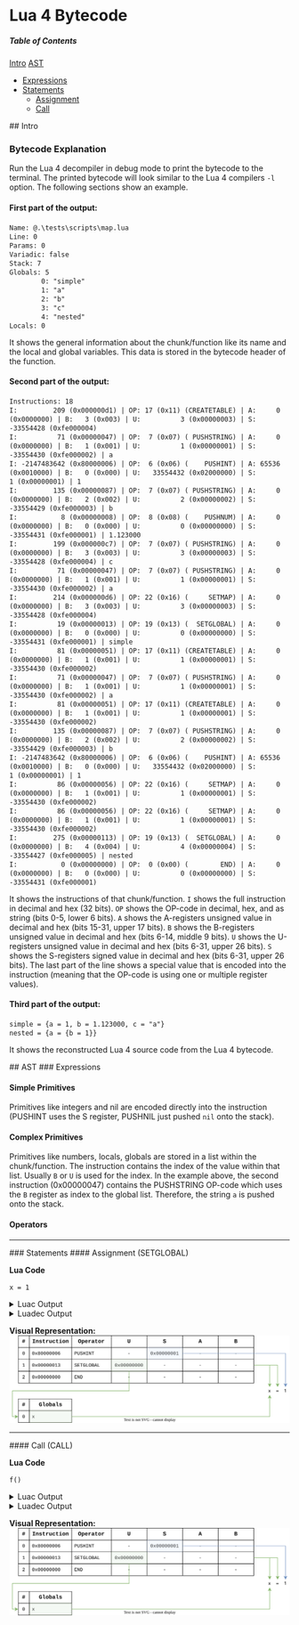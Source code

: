 # Lua 4 Bytecode

##### Table of Contents  
[Intro](#intro)
[AST](#ast)
- [Expressions](#expressions)
- [Statements](#statements)
    - [Assignment](#assignment)
    - [Call](#call)


<a name="intro"/>
## Intro

### Bytecode Explanation

Run the Lua 4 decompiler in debug mode to print the bytecode to the terminal.
The printed bytecode will look similar to the Lua 4 compilers `-l` option.
The following sections show an example.


#### First part of the output:

```
Name: @.\tests\scripts\map.lua
Line: 0
Params: 0
Variadic: false
Stack: 7
Globals: 5
        0: "simple"
        1: "a"
        2: "b"
        3: "c"
        4: "nested"
Locals: 0
```

It shows the general information about the chunk/function like its name and the local and global variables.
This data is stored in the bytecode header of the function.


#### Second part of the output:

```
Instructions: 18
I:         209 (0x000000d1) | OP: 17 (0x11) (CREATETABLE) | A:     0 (0x0000000) | B:   3 (0x003) | U:          3 (0x00000003) | S: -33554428 (0xfe000004)
I:          71 (0x00000047) | OP:  7 (0x07) ( PUSHSTRING) | A:     0 (0x0000000) | B:   1 (0x001) | U:          1 (0x00000001) | S: -33554430 (0xfe000002) | a
I: -2147483642 (0x80000006) | OP:  6 (0x06) (    PUSHINT) | A: 65536 (0x0010000) | B:   0 (0x000) | U:   33554432 (0x02000000) | S:         1 (0x00000001) | 1
I:         135 (0x00000087) | OP:  7 (0x07) ( PUSHSTRING) | A:     0 (0x0000000) | B:   2 (0x002) | U:          2 (0x00000002) | S: -33554429 (0xfe000003) | b
I:           8 (0x00000008) | OP:  8 (0x08) (    PUSHNUM) | A:     0 (0x0000000) | B:   0 (0x000) | U:          0 (0x00000000) | S: -33554431 (0xfe000001) | 1.123000
I:         199 (0x000000c7) | OP:  7 (0x07) ( PUSHSTRING) | A:     0 (0x0000000) | B:   3 (0x003) | U:          3 (0x00000003) | S: -33554428 (0xfe000004) | c
I:          71 (0x00000047) | OP:  7 (0x07) ( PUSHSTRING) | A:     0 (0x0000000) | B:   1 (0x001) | U:          1 (0x00000001) | S: -33554430 (0xfe000002) | a
I:         214 (0x000000d6) | OP: 22 (0x16) (     SETMAP) | A:     0 (0x0000000) | B:   3 (0x003) | U:          3 (0x00000003) | S: -33554428 (0xfe000004)
I:          19 (0x00000013) | OP: 19 (0x13) (  SETGLOBAL) | A:     0 (0x0000000) | B:   0 (0x000) | U:          0 (0x00000000) | S: -33554431 (0xfe000001) | simple
I:          81 (0x00000051) | OP: 17 (0x11) (CREATETABLE) | A:     0 (0x0000000) | B:   1 (0x001) | U:          1 (0x00000001) | S: -33554430 (0xfe000002)
I:          71 (0x00000047) | OP:  7 (0x07) ( PUSHSTRING) | A:     0 (0x0000000) | B:   1 (0x001) | U:          1 (0x00000001) | S: -33554430 (0xfe000002) | a
I:          81 (0x00000051) | OP: 17 (0x11) (CREATETABLE) | A:     0 (0x0000000) | B:   1 (0x001) | U:          1 (0x00000001) | S: -33554430 (0xfe000002)
I:         135 (0x00000087) | OP:  7 (0x07) ( PUSHSTRING) | A:     0 (0x0000000) | B:   2 (0x002) | U:          2 (0x00000002) | S: -33554429 (0xfe000003) | b
I: -2147483642 (0x80000006) | OP:  6 (0x06) (    PUSHINT) | A: 65536 (0x0010000) | B:   0 (0x000) | U:   33554432 (0x02000000) | S:         1 (0x00000001) | 1
I:          86 (0x00000056) | OP: 22 (0x16) (     SETMAP) | A:     0 (0x0000000) | B:   1 (0x001) | U:          1 (0x00000001) | S: -33554430 (0xfe000002)
I:          86 (0x00000056) | OP: 22 (0x16) (     SETMAP) | A:     0 (0x0000000) | B:   1 (0x001) | U:          1 (0x00000001) | S: -33554430 (0xfe000002)
I:         275 (0x00000113) | OP: 19 (0x13) (  SETGLOBAL) | A:     0 (0x0000000) | B:   4 (0x004) | U:          4 (0x00000004) | S: -33554427 (0xfe000005) | nested
I:           0 (0x00000000) | OP:  0 (0x00) (        END) | A:     0 (0x0000000) | B:   0 (0x000) | U:          0 (0x00000000) | S: -33554431 (0xfe000001)
```
It shows the instructions of that chunk/function.
`I` shows the full instruction in decimal and hex (32 bits).
`OP` shows the OP-code in decimal, hex, and as string (bits 0-5, lower 6 bits).
`A` shows the A-registers unsigned value in decimal and hex (bits 15-31, upper 17 bits).
`B` shows the B-registers unsigned value in decimal and hex (bits 6-14, middle 9 bits).
`U` shows the U-registers unsigned value in decimal and hex (bits 6-31, upper 26 bits).
`S` shows the S-registers signed value in decimal and hex (bits 6-31, upper 26 bits).
The last part of the line shows a special value that is encoded into the instruction (meaning that the OP-code is using one or multiple register values).


#### Third part of the output:

```
simple = {a = 1, b = 1.123000, c = "a"}
nested = {a = {b = 1}}
```
It shows the reconstructed Lua 4 source code from the Lua 4 bytecode.


<a name="ast"/>
## AST


<a name="expressions"/>
### Expressions

#### Simple Primitives

Primitives like integers and nil are encoded directly into the instruction (PUSHINT uses the S register, PUSHNIL just pushed `nil` onto the stack).


#### Complex Primitives

Primitives like numbers, locals, globals are stored in a list within the chunk/function.
The instruction contains the index of the value within that list.
Usually `B` or `U` is used for the index.
In the example above, the second instruction (0x00000047) contains the PUSHSTRING OP-code which uses the `B` register as index to the global list.
Therefore, the string `a` is pushed onto the stack.


#### Operators


---

<a name="statements"/>
### Statements


<a name="assignment"/>
#### Assignment (SETGLOBAL)


**Lua Code**
```
x = 1
```


<details>
<summary>Luac Output</summary>

```
main <0:@.\tests\scripts\setglobal.lua> (3 instructions/12 bytes at 000001D20DCA8330)
0 params, 1 stack, 0 locals, 1 string, 0 numbers, 0 functions, 2 lines
     1  [1]     PUSHINT         1
     2  [1]     SETGLOBAL       0       ; x
     3  [1]     END
```
</details>


<details>
<summary>Luadec Output</summary>

```
Name: @./tests/scripts/setglobal.lua
Line: 0
Params: 0
Variadic: false
Stack: 1
Globals: 1
        0: "x"
Locals: 0

Instructions: 3
I: -2147483642 (0x80000006) | OP:  6 (0x06) (    PUSHINT) | A: 65536 (0x0010000) | B:   0 (0x000) | U:   33554432 (0x02000000) | S:         1 (0x00000001) | 1
I:          19 (0x00000013) | OP: 19 (0x13) (  SETGLOBAL) | A:     0 (0x0000000) | B:   0 (0x000) | U:          0 (0x00000000) | S: -33554431 (0xfe000001) | x
I:           0 (0x00000000) | OP:  0 (0x00) (        END) | A:     0 (0x0000000) | B:   0 (0x000) | U:          0 (0x00000000) | S: -33554431 (0xfe000001)


x = 1
```
</details>


**Visual Representation:**
![SETGLOBAL](https://github.com/styinx/lua4dec/blob/master/doc/img/instructions/setglobal.svg)


---


<a name="call"/>
#### Call (CALL)


**Lua Code**
```
f()
```


<details>
<summary>Luac Output</summary>

```
main <0:@.\tests\scripts\call.lua> (3 instructions/12 bytes at 000001E33F026770)
0 params, 1 stack, 0 locals, 1 string, 0 numbers, 0 functions, 2 lines
     1  [1]     GETGLOBAL       0       ; f
     2  [1]     CALL            0 0
     3  [1]     END
```
</details>


<details>
<summary>Luadec Output</summary>

```
Name: @./tests/scripts/call.lua
Line: 0
Params: 0
Variadic: false
Stack: 1
Globals: 1
        0: "f"
Locals: 0

Instructions: 3
I:          12 (0x0000000c) | OP: 12 (0x0c) (  GETGLOBAL) | A:     0 (0x0000000) | B:   0 (0x000) | U:          0 (0x00000000) | S: -33554431 (0xfe000001) | f
I:           2 (0x00000002) | OP:  2 (0x02) (       CALL) | A:     0 (0x0000000) | B:   0 (0x000) | U:          0 (0x00000000) | S: -33554431 (0xfe000001)
I:           0 (0x00000000) | OP:  0 (0x00) (        END) | A:     0 (0x0000000) | B:   0 (0x000) | U:          0 (0x00000000) | S: -33554431 (0xfe000001)


f()
```
</details>


**Visual Representation:**
![SETGLOBAL](https://github.com/styinx/lua4dec/blob/master/doc/img/instructions/setglobal.svg)


